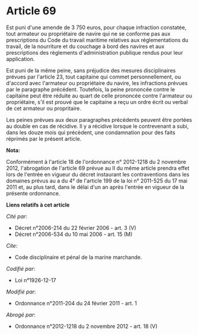 # Article 69

Est puni d'une amende de 3 750 euros, pour chaque infraction constatée, tout armateur ou propriétaire de navire qui ne se
conforme pas aux prescriptions du Code du travail maritime relatives aux réglementations du travail, de la nourriture et du
couchage à bord des navires et aux prescriptions des règlements d'administration publique rendus pour leur application.

Est puni de la même peine, sans préjudice des mesures disciplinaires prévues par l'article 23, tout capitaine qui commet
personnellement, ou d'accord avec l'armateur ou propriétaire du navire, les infractions prévues par le paragraphe précédent.
Toutefois, la peine prononcée contre le capitaine peut être réduite au quart de celle prononcée contre l'armateur ou
propriétaire, s'il est prouvé que le capitaine a reçu un ordre écrit ou verbal de cet armateur ou propritaire.

Les peines prévues aux deux paragraphes précédents peuvent être portées au double en cas de récidive. Il y a récidive lorsque
le contrevenant a subi, dans les douze mois qui précèdent, une condamnation pour des faits réprimés par le présent article.

**Nota:**

Conformément à l'article 18 de l'ordonnance n° 2012-1218 du 2 novembre 2012, l'abrogation de l'article 69 prévue au II du
même article  prendra effet lors de l'entrée en vigueur du décret instaurant les contraventions dans les domaines prévus au a
du 4° de l'article 199 de la loi n° 2011-525 du 17 mai 2011 et, au plus tard, dans le délai d'un an après l'entrée en vigueur
de la présente ordonnance.

**Liens relatifs à cet article**

_Cité par_:

  - Décret n°2006-214 du 22 février 2006 - art. 3 (V)
  - Décret n°2006-534 du 10 mai 2006 - art. 15 (M)

_Cite_:

  - Code disciplinaire et pénal de la marine marchande.

_Codifié par_:

  - Loi n°1926-12-17

_Modifié par_:

  - Ordonnance n°2011-204 du 24 février 2011 - art. 1

_Abrogé par_:

  - Ordonnance n°2012-1218 du 2 novembre 2012 - art. 18 (V)
